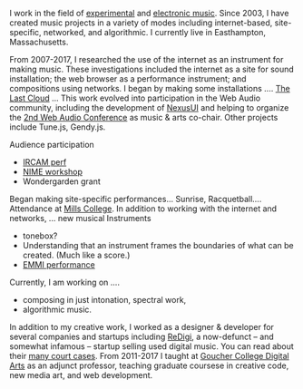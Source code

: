 
I work in the field of [experimental](https://en.wikipedia.org/wiki/Experimental_music) and [electronic music](https://en.wikipedia.org/wiki/Computer_music). Since 2003, I have created music projects in a variety of modes including internet-based, site-specific, networked, and algorithmic. I currently live in Easthampton, Massachusetts.

From 2007-2017, I researched the use of the internet as an instrument for making music. These investigations included the internet as a site for sound installation; the web browser as a performance instrument; and compositions using networks. I began by making some installations .... [The Last Cloud]() ...  This work evolved into participation in the Web Audio community, including the development of [NexusUI]() and helping to organize the [2nd Web Audio Conference]() as music & arts co-chair. Other projects include Tune.js, Gendy.js. 

Audience participation
   - [IRCAM perf]()
   - [NIME workshop]()
   - Wondergarden grant

Began making site-specific performances...   Sunrise, Racquetball....
Attendance at [Mills College](). In addition to working with the internet and networks, ... new musical Instruments
   - tonebox?
   - Understanding that an instrument frames the boundaries of what can be created. (Much like a score.)
   - [EMMI performance]()

Currently, I am working on ....
   - composing in just intonation, spectral work,
   - algorithmic music.

In addition to my creative work, I worked as a designer & developer for several companies and startups including [ReDigi](), a now-defunct – and somewhat infamous – startup selling used digital music. You can read about their [many court cases](). From 2011-2017 I taught at [Goucher College Digital Arts]() as an adjunct professor, teaching graduate coursese in creative code, new media art, and web development.



<!---I made [NexusUI](http://google.com) and compose music in [just intonation](http://google.com) -->

<!-- I work in the field of experimental and electronic music. Since 2006, I have created music projects in a variety of modes including internet-based, site-specific, networked, and algorithmically-generated. I live in Western Massachusetts.
<!--I use Javascript as my primary instrument to create web-based music projects and algorithmic music. I live in Western Massachusetts. -->



<!--
Ben Taylor is an interdisciplinary artist and creative coder who specializes in web audio and networked performance practices. His research investigates the way ideas translate between the arts, and how we can apply that history to guide the artistic use of networks. He is the primary author of [NexusUI](http://nexus-js.github.io/ui/), an open-source toolkit for controlling audio in the browser.

Ben has presented his research internationally at conferences and festivals including the Pixilerations New Media Festival (Brown/RISD, 2011), New Interfaces for Musical Expression (Seoul 2013, London 2014), Web Audio Conference (IRCAM/Mozilla 2015), Leaders in Software and Art (NY 2011), Music for People and Thingamajigs (2010), International Conference on Live Coding (McMaster Univ, 2016), International Computer Music Conference (2015), and others. His music has been released by the Society for Electroacoustic Music in the United States (SEAMUS). In 2017 he received a grant from Easthampton City Arts to organize electroacoustic music performances in Western Massachusetts.

He received an M.F.A. In Electronic Music &amp; Recording Media from Mills College and has studied with members of the League of Automatic Music Composers and The Hub, Brian Harnetty, and Pauline Oliveros. Prior to Mills, he received a B.A. in Music (Honors) from Kenyon College in rural Ohio. In 2016, he earned a Ph.D. in Experimental Music & Digital Media from LSU, while doing research at the LSU Center for Computation and Technology.

#### Activities
I'm an active member of several communities surrounding art & technology. In 2016 I was a music & arts chair of the Web Audio Conference at Goergia Tech. I participatee in scientific committees for the New Interfaces for Musical Expression conference and the Web Audio Conference.

#### Contact

taylorbf [at] gmail [dot] com -->
